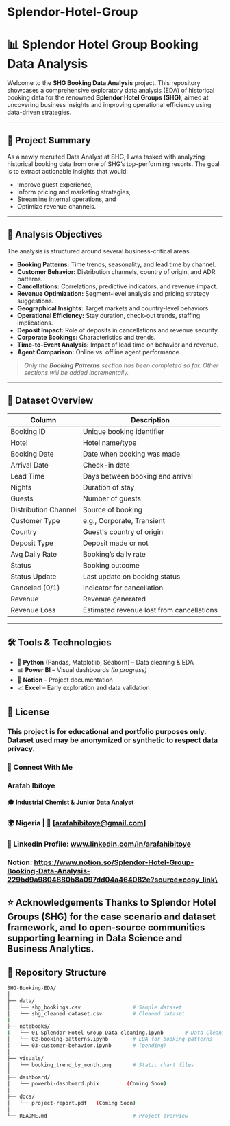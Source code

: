 # Splendor-Hotel-Group
# 📊 Splendor Hotel Group Booking Data Analysis

Welcome to the **SHG Booking Data Analysis** project. This repository showcases a comprehensive exploratory data analysis (EDA) of historical booking data for the renowned **Splendor Hotel Groups (SHG)**, aimed at uncovering business insights and improving operational efficiency using data-driven strategies.

---

## 📌 Project Summary

As a newly recruited Data Analyst at SHG, I was tasked with analyzing historical booking data from one of SHG’s top-performing resorts. The goal is to extract actionable insights that would:
- Improve guest experience,
- Inform pricing and marketing strategies,
- Streamline internal operations, and
- Optimize revenue channels.

---

## 🎯 Analysis Objectives

The analysis is structured around several business-critical areas:

- **Booking Patterns:** Time trends, seasonality, and lead time by channel.
- **Customer Behavior:** Distribution channels, country of origin, and ADR patterns.
- **Cancellations:** Correlations, predictive indicators, and revenue impact.
- **Revenue Optimization:** Segment-level analysis and pricing strategy suggestions.
- **Geographical Insights:** Target markets and country-level behaviors.
- **Operational Efficiency:** Stay duration, check-out trends, staffing implications.
- **Deposit Impact:** Role of deposits in cancellations and revenue security.
- **Corporate Bookings:** Characteristics and trends.
- **Time-to-Event Analysis:** Impact of lead time on behavior and revenue.
- **Agent Comparison:** Online vs. offline agent performance.

> _Only the **Booking Patterns** section has been completed so far. Other sections will be added incrementally._

---

## 🧾 Dataset Overview

| Column | Description |
|--------|-------------|
| Booking ID | Unique booking identifier |
| Hotel | Hotel name/type |
| Booking Date | Date when booking was made |
| Arrival Date | Check-in date |
| Lead Time | Days between booking and arrival |
| Nights | Duration of stay |
| Guests | Number of guests |
| Distribution Channel | Source of booking |
| Customer Type | e.g., Corporate, Transient |
| Country | Guest's country of origin |
| Deposit Type | Deposit made or not |
| Avg Daily Rate | Booking’s daily rate |
| Status | Booking outcome |
| Status Update | Last update on booking status |
| Canceled (0/1) | Indicator for cancellation |
| Revenue | Revenue generated |
| Revenue Loss | Estimated revenue lost from cancellations |

---

## 🛠️ Tools & Technologies

- 🐍 **Python** (Pandas, Matplotlib, Seaborn) – Data cleaning & EDA  
- 📊 **Power BI** – Visual dashboards *(in progress)*  
- 📒 **Notion** – Project documentation  
- 📈 **Excel** – Early exploration and data validation  

## 📄 License
### This project is for educational and portfolio purposes only. Dataset used may be anonymized or synthetic to respect data privacy.

### 🤝 Connect With Me
### Arafah Ibitoye
#### 🎓 Industrial Chemist & Junior Data Analyst
### 🌍 Nigeria | 📧 [arafahibitoye@gmail.com]
### 🔗 LinkedIn Profile: www.linkedin.com/in/arafahibitoye
### Notion: https://www.notion.so/Splendor-Hotel-Group-Booking-Data-Analysis-229bd9a9804880b8a097dd04a464082e?source=copy_link\


⭐ Acknowledgements
Thanks to Splendor Hotel Groups (SHG) for the case scenario and dataset framework, and to open-source communities supporting learning in Data Science and Business Analytics.
---

## 📁 Repository Structure

```bash
SHG-Booking-EDA/
│
├── data/
│   └── shg_bookings.csv                 # Sample dataset
│   └── shg_cleaned dataset.csv          # Cleaned dataset
|
├── notebooks/
|   └── 01-Splendor Hotel Group Data cleaning.ipynb       # Data Cleaning
│   └── 02-booking-patterns.ipynb        # EDA for booking patterns
│   └── 03-customer-behavior.ipynb       # (pending)
│
├── visuals/
│   └── booking_trend_by_month.png       # Static chart files
│
├── dashboard/
│   └── powerbi-dashboard.pbix         (Coming Soon)
│
├── docs/
│   └── project-report.pdf   (Coming Soon)            
│
└── README.md                            # Project overview






